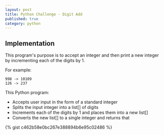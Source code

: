 ```yaml
---
layout: post
title: Python Challenge - Digit Add
published: true
category: python
---
```


## Implementation
This program's purpose is to accept an integer and then print a new integer by incrementing each of the digits by 1.

For example:
```
998 -> 10109
126 -> 237
```

This Python program:
* Accepts user input in the form of a standard integer
* Splits the input integer into a list[] of digits
* Increments each of the digits by 1 and places them into a new list[]
* Converts the new list[] to a single integer and returns that

{% gist c462b58e0bc267e388894b6e95c02486 %}
